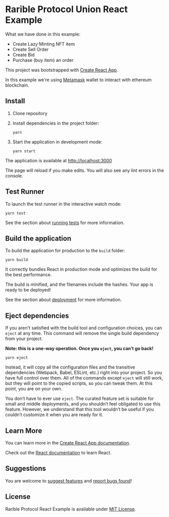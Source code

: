 # Rarible Protocol Union React Example

What we have done in this example:

- Create Lazy Minting NFT item
- Create Sell Order
- Create Bid
- Purchase (buy item) an order

This project was bootstrapped with [Create React App](https://github.com/facebook/create-react-app).

In this example we're using [Metamask](https://metamask.io/) wallet to interact with ethereum blockchain.

## Install

1. Clone repository
2. Install dependencies in the project folder:

    ```shell
    yarn
    ```

3. Start the application in development mode:

    ```shell
    yarn start
    ```

The application is available at [http://localhost:3000](http://localhost:3000)

The page will reload if you make edits. You will also see any lint errors in the console.

## Test Runner

To launch the test runner in the interactive watch mode:

```shell
yarn test
```

See the section about [running tests](https://facebook.github.io/create-react-app/docs/running-tests) for more information.

## Build the application

To build the application for production to the `build` folder:

```shell
yarn build
```

It correctly bundles React in production mode and optimizes the build for the best performance.

The build is minified, and the filenames include the hashes. Your app is ready to be deployed!

See the section about [deployment](https://facebook.github.io/create-react-app/docs/deployment) for more information.

## Eject dependencies

If you aren't satisfied with the build tool and configuration choices, you can `eject` at any time. This command will remove the single build dependency from your project.

**Note: this is a one-way operation. Once you `eject`, you can’t go back!**

```shell
yarn eject
```

Instead, it will copy all the configuration files and the transitive dependencies (Webpack, Babel, ESLint, etc.) right into your project. So you have full control over them. All of the commands except `eject` will still work, but they will point to the copied scripts, so you can tweak them. At this point, you are on your own.

You don’t have to ever use `eject`. The curated feature set is suitable for small and middle deployments, and you shouldn’t feel obligated to use this feature. However, we understand that this tool wouldn’t be useful if you couldn’t customize it when you are ready for it.

## Learn More

You can learn more in the [Create React App documentation](https://facebook.github.io/create-react-app/docs/getting-started).

Check out the [React documentation](https://reactjs.org/) to learn React.

## Suggestions

You are welcome to [suggest features](https://github.com/rarible/protocol/discussions) and [report bugs found](https://github.com/rarible/protocol/issues)!

## License

Rarible Protocol React Example is available under [MIT License](LICENSE.md).
